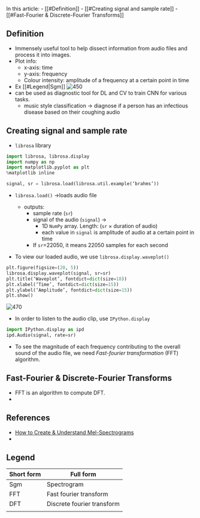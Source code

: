 In this article:
	- [[#Definition]]
	- [[#Creating signal and sample rate]]
	- [[#Fast-Fourier & Discrete-Fourier Transforms]]



## Definition
- Immensely useful tool to help dissect information from audio files and process it into images.
- Plot info:
	- x-axis: time
	- y-axis: frequency
	- Colour intensity: amplitude of a frequency at a certain point in time
- Ex [[#Legend|Sgm]]
![450](https://miro.medium.com/max/1400/1*2MSPAVZVrijFWdUuMr4jyg.png)
- can be used as diagnostic tool for DL and CV to train CNN for various tasks.
	- music style classification → diagnose if a person has an infectious disease based on their coughing audio



## Creating signal and sample rate
- `librosa` library
```python
import librosa, librosa.display  
import numpy as np  
import matplotlib.pyplot as plt  
%matplotlib inline

signal, sr = librosa.load(librosa.util.example(‘brahms’))
```
- `librosa.load()` →loads audio file
	- outputs:
		- sample rate (`sr`)
		- signal of the audio (`signal`) →
			- 1D `NumPy` array. Length: (`sr` × duration of audio)
			- each value in `signal` is amplitude of audio at a certain point in time
		- If `sr`=22050, it means 22050 samples for each second

- To view our loaded audio, we use `librosa.display.waveplot()`
```python
plt.figure(figsize=(20, 5))  
librosa.display.waveplot(signal, sr=sr)  
plt.title(‘Waveplot’, fontdict=dict(size=18))  
plt.xlabel(‘Time’, fontdict=dict(size=15))  
plt.ylabel(‘Amplitude’, fontdict=dict(size=15))  
plt.show()
```
![470](https://miro.medium.com/max/1400/1*nXcScGcjm63ko30suhqvQA.png)
- In order to listen to the audio clip, use `IPython.display`
```python
import IPython.display as ipd
ipd.Audio(signal, rate=sr)
```
- To see the magnitude of each frequency contributing to the overall sound of the audio file, we need _Fast-fourier transformation_ (FFT) algorithm.



## Fast-Fourier & Discrete-Fourier Transforms
- FFT is an algorithm to compute DFT.
- 



## References
- [How to Create & Understand Mel-Spectrograms](https://importchris.medium.com/how-to-create-understand-mel-spectrograms-ff7634991056)
- 

## Legend
| Short form | Full form                  |
| ---------- | -------------------------- |
| Sgm        | Spectrogram                |
| FFT        | Fast fourier transform     |
| DFT        | Discrete fourier transform |
|            |                            |
